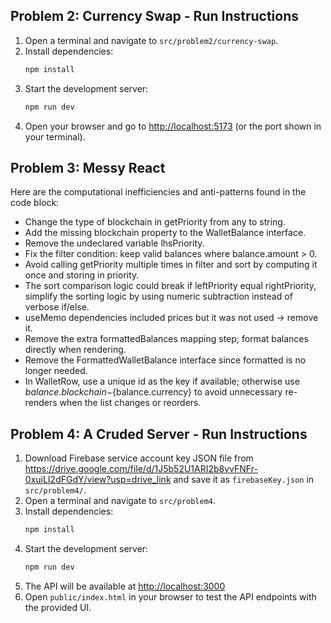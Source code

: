## Problem 2: Currency Swap - Run Instructions

1. Open a terminal and navigate to `src/problem2/currency-swap`.
2. Install dependencies:
   ```bash
   npm install
   ```
3. Start the development server:
   ```bash
   npm run dev
   ```
4. Open your browser and go to [http://localhost:5173](http://localhost:5173) (or the port shown in your terminal).

## Problem 3: Messy React

Here are the computational inefficiencies and anti-patterns found in the code block:

- Change the type of blockchain in getPriority from any to string.
- Add the missing blockchain property to the WalletBalance interface.
- Remove the undeclared variable lhsPriority.
- Fix the filter condition: keep valid balances where balance.amount > 0.
- Avoid calling getPriority multiple times in filter and sort by computing it once and storing in priority.
- The sort comparison logic could break if leftPriority equal rightPriority, simplify the sorting logic by using numeric subtraction instead of verbose if/else.
- useMemo dependencies included prices but it was not used → remove it.
- Remove the extra formattedBalances mapping step; format balances directly when rendering.
- Remove the FormattedWalletBalance interface since formatted is no longer needed.
- In WalletRow, use a unique id as the key if available; otherwise use ${balance.blockchain}-${balance.currency} to avoid unnecessary re-renders when the list changes or reorders.

## Problem 4: A Cruded Server - Run Instructions

1. Download Firebase service account key JSON file from https://drive.google.com/file/d/1J5b52U1ARI2b8vvFNFr-0xuiLI2dFGdY/view?usp=drive_link and save it as `firebaseKey.json` in `src/problem4/`.
2. Open a terminal and navigate to `src/problem4`.
3. Install dependencies:
   ```bash
   npm install
   ```
4. Start the development server:
   ```bash
   npm run dev
   ```
5. The API will be available at [http://localhost:3000](http://localhost:3000)
6. Open `public/index.html` in your browser to test the API endpoints with the provided UI.
